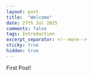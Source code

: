 ```yaml
---
layout: post
title:  "Welcome"
date: 27th Jul 2025
comments: false
tags: Introduction
excerpt_separator: <!--more-->
sticky: true
hidden: true
---
```


First Post!